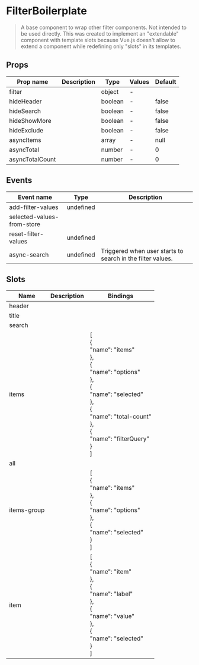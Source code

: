 # FilterBoilerplate

> A base component to wrap other filter components. Not intended to be used directly.
> This was created to implement an "extendable" component with template slots because Vue.js doesn't allow to extend a component while redefining only "slots" in its templates.

## Props

| Prop name       | Description | Type    | Values | Default |
| --------------- | ----------- | ------- | ------ | ------- |
| filter          |             | object  | -      |         |
| hideHeader      |             | boolean | -      | false   |
| hideSearch      |             | boolean | -      | false   |
| hideShowMore    |             | boolean | -      | false   |
| hideExclude     |             | boolean | -      | false   |
| asyncItems      |             | array   | -      | null    |
| asyncTotal      |             | number  | -      | 0       |
| asyncTotalCount |             | number  | -      | 0       |

## Events

| Event name                 | Type      | Description                                                |
| -------------------------- | --------- | ---------------------------------------------------------- |
| add-filter-values          | undefined |
| selected-values-from-store |           |
| reset-filter-values        | undefined |
| async-search               | undefined | Triggered when user starts to search in the filter values. |

## Slots

| Name        | Description | Bindings                                                                                                                                                                                    |
| ----------- | ----------- | ------------------------------------------------------------------------------------------------------------------------------------------------------------------------------------------- |
| header      |             |                                                                                                                                                                                             |
| title       |             |                                                                                                                                                                                             |
| search      |             |                                                                                                                                                                                             |
| items       |             | [<br> {<br> "name": "items"<br> },<br> {<br> "name": "options"<br> },<br> {<br> "name": "selected"<br> },<br> {<br> "name": "total-count"<br> },<br> {<br> "name": "filterQuery"<br> }<br>] |
| all         |             |                                                                                                                                                                                             |
| items-group |             | [<br> {<br> "name": "items"<br> },<br> {<br> "name": "options"<br> },<br> {<br> "name": "selected"<br> }<br>]                                                                               |
| item        |             | [<br> {<br> "name": "item"<br> },<br> {<br> "name": "label"<br> },<br> {<br> "name": "value"<br> },<br> {<br> "name": "selected"<br> }<br>]                                                 |
